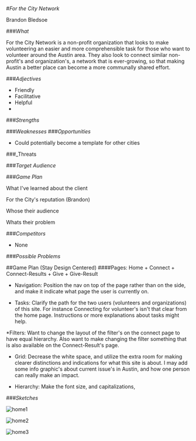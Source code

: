 #_For the City Network_

Brandon Bledsoe

###_What_

For the City Network is a non-profit organization that looks to make volunteering an easier and more comprehensible task for those who want to volunteer around the Austin area.  They also look to connect similar non-profit's and organization's, a network that is ever-growing, so that making Austin a better place can become a more communally shared effort. 

###_Adjectives_

* Friendly
* Facilitative
* Helpful
* 

###_Strengths_


###_Weaknesses_
###_Opportunities_

* Could potentially become a template for other cities

###_Threats

###_Target Audience_


###_Game Plan_

What I've learned about the client

For the City's reputation (Brandon)

Whose their audience

Whats their problem

###_Competitors_

* None

###_Possible Problems_

##Game Plan (Stay Design Centered)
####Pages: Home + Connect + Connect-Results + Give + Give-Result

* Navigation: Position the nav on top of the page rather than on the side, and make it indicate what page the user is currently on.  

* Tasks: Clarify the path for the two users (volunteers and organizations) of this site.  For instance Connecting for volunteer's isn't that clear from the home page.  Instructions or more explanations about tasks might help. 

*Filters:  Want to change the layout of the filter's on the connect page to have equal hierarchy. Also want to make changing the filter something that is also available on the Connect-Result's page. 

* Grid: Decrease the white space, and utilize the extra room for making clearer distinctions and indications for what this site is about.  I may add some info graphic's about current issue's in Austin, and how one person can really make an impact. 

* Hierarchy:  Make the font size, and capitalizations, 

###_Sketches_

![home1](images/home1)  

![home2](images/home2)

![home3](images/home3)